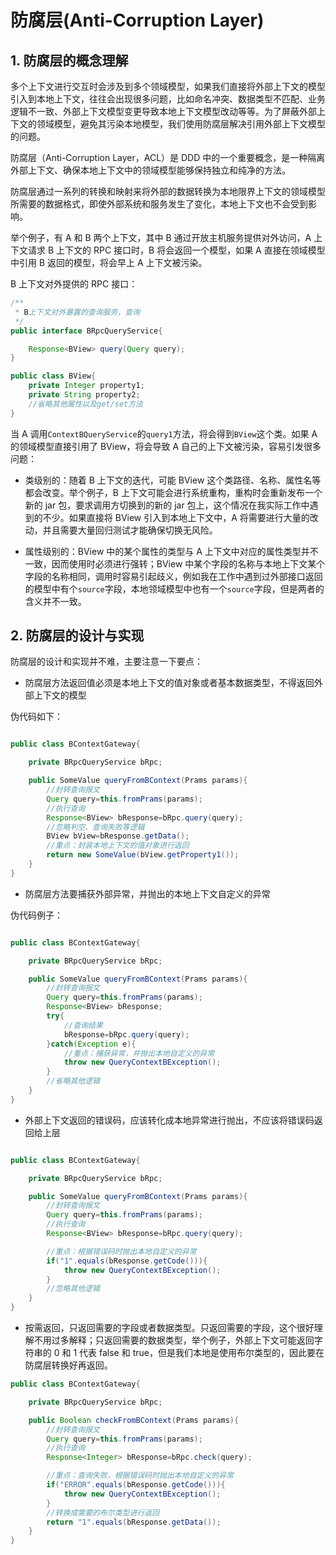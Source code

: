 # 防腐层(Anti-Corruption Layer)

## 1. 防腐层的概念理解

多个上下文进行交互时会涉及到多个领域模型，如果我们直接将外部上下文的模型引入到本地上下文，往往会出现很多问题，比如命名冲突、数据类型不匹配、业务逻辑不一致、外部上下文模型变更导致本地上下文模型改动等等。为了屏蔽外部上下文的领域模型，避免其污染本地模型，我们使用防腐层解决引用外部上下文模型的问题。

防腐层（Anti-Corruption Layer，ACL）是 DDD 中的一个重要概念，是一种隔离外部上下文、确保本地上下文中的领域模型能够保持独立和纯净的方法。

防腐层通过一系列的转换和映射来将外部的数据转换为本地限界上下文的领域模型所需要的数据格式，即使外部系统和服务发生了变化，本地上下文也不会受到影响。

举个例子，有 A 和 B 两个上下文，其中 B 通过开放主机服务提供对外访问，A 上下文请求 B 上下文的 RPC 接口时，B 将会返回一个模型，如果 A 直接在领域模型中引用 B 返回的模型，将会早上 A 上下文被污染。

B 上下文对外提供的 RPC 接口：

```java
/**
 * B上下文对外暴露的查询服务，查询
 */
public interface BRpcQueryService{

    Response<BView> query(Query query);
}
```

```java
public class BView{
    private Integer property1;
    private String property2;
    //省略其他属性以及get/set方法
}
```

当 A 调用`ContextBQueryService`的`query1`方法，将会得到`BView`这个类。如果 A 的领域模型直接引用了 BView，将会导致 A 自己的上下文被污染，容易引发很多问题：

- 类级别的：随着 B 上下文的迭代，可能 BView 这个类路径、名称、属性名等都会改变。举个例子，B 上下文可能会进行系统重构，重构时会重新发布一个新的 jar 包，要求调用方切换到的新的 jar 包上，这个情况在我实际工作中遇到的不少。如果直接将 BView 引入到本地上下文中，A 将需要进行大量的改动，并且需要大量回归测试才能确保切换无风险。

- 属性级别的：BView 中的某个属性的类型与 A 上下文中对应的属性类型并不一致，因而使用时必须进行强转；BView 中某个字段的名称与本地上下文某个字段的名称相同，调用时容易引起歧义，例如我在工作中遇到过外部接口返回的模型中有个`source`字段，本地领域模型中也有一个`source`字段，但是两者的含义并不一致。

## 2. 防腐层的设计与实现

防腐层的设计和实现并不难，主要注意一下要点：

- 防腐层方法返回值必须是本地上下文的值对象或者基本数据类型，不得返回外部上下文的模型

伪代码如下：

```java

public class BContextGateway{

    private BRpcQueryService bRpc;

    public SomeValue queryFromBContext(Prams params){
        //封转查询报文
        Query query=this.fromPrams(params);
        //执行查询
        Response<BView> bResponse=bRpc.query(query);
        //忽略判空、查询失败等逻辑
        BView bView=bResponse.getData();
        //重点：封装本地上下文的值对象进行返回
        return new SomeValue(bView.getProperty1());
    }
}

```

- 防腐层方法要捕获外部异常，并抛出的本地上下文自定义的异常

伪代码例子：

```java

public class BContextGateway{

    private BRpcQueryService bRpc;

    public SomeValue queryFromBContext(Prams params){
        //封转查询报文
        Query query=this.fromPrams(params);
        Response<BView> bResponse;
        try{
            //查询结果
            bResponse=bRpc.query(query);
        }catch(Exception e){
            //重点：捕获异常，并抛出本地自定义的异常
            throw new QueryContextBException();
        }
        //省略其他逻辑
    }
}
```

- 外部上下文返回的错误码，应该转化成本地异常进行抛出，不应该将错误码返回给上层

```java

public class BContextGateway{

    private BRpcQueryService bRpc;

    public SomeValue queryFromBContext(Prams params){
        //封转查询报文
        Query query=this.fromPrams(params);
        //执行查询
        Response<BView> bResponse=bRpc.query(query);

        //重点：根据错误码时抛出本地自定义的异常
        if("1".equals(bResponse.getCode())){
            throw new QueryContextBException();
        }
        //忽略其他逻辑
    }
}

```

- 按需返回，只返回需要的字段或者数据类型。只返回需要的字段，这个很好理解不用过多解释；只返回需要的数据类型，举个例子，外部上下文可能返回字符串的 0 和 1 代表 false 和 true，但是我们本地是使用布尔类型的，因此要在防腐层转换好再返回。

```java
public class BContextGateway{

    private BRpcQueryService bRpc;

    public Boolean checkFromBContext(Prams params){
        //封转查询报文
        Query query=this.fromPrams(params);
        //执行查询
        Response<Integer> bResponse=bRpc.check(query);

        //重点：查询失败，根据错误码时抛出本地自定义的异常
        if("ERROR".equals(bResponse.getCode())){
            throw new QueryContextBException();
        }
        //转换成需要的布尔类型进行返回
        return "1".equals(bResponse.getData());
    }
}
```

<!--@include: ../footer.md-->
